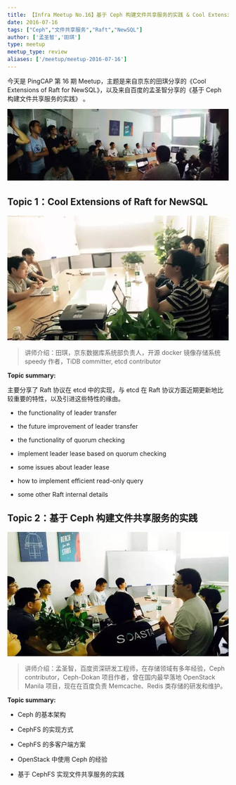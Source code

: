 ```yaml
---
title: 【Infra Meetup No.16】基于 Ceph 构建文件共享服务的实践 & Cool Extensions of Raft for NewSQL
date: 2016-07-16
tags: ["Ceph","文件共享服务","Raft","NewSQL"]
author: ['孟圣智','田琪']
type: meetup
meetup_type: review
aliases: ['/meetup/meetup-2016-07-16']
---
```


今天是 PingCAP 第 16 期 Meetup，主题是来自京东的田琪分享的《Cool Extensions of Raft for NewSQL》，以及来自百度的孟圣智分享的《基于 Ceph 构建文件共享服务的实践》 。

![现场图](media/meetup-16-20160716/1.jpeg)

## Topic 1：Cool Extensions of Raft for NewSQL

![田琪 | 京东数据库系统部负责人](media/meetup-16-20160716/2.jpeg)

>讲师介绍：田琪，京东数据库系统部负责人，开源 docker 镜像存储系统 speedy 作者，TiDB committer, etcd contributor

**Topic summary:**

主要分享了 Raft 协议在 etcd 中的实现，与 etcd 在 Raft 协议方面近期更新地比较重要的特性，以及引进这些特性的缘由。

*   the functionality of leader transfer

*   the future improvement of leader transfer

*   the functionality of quorum checking

*   implement leader lease based on quorum checking

*   some issues about leader lease

*   how to implement efficient read-only query

*   some other Raft internal details

## Topic 2：基于 Ceph 构建文件共享服务的实践

![孟圣智 | 百度资深研发工程师](media/meetup-16-20160716/3.jpeg)

>讲师介绍：孟圣智，百度资深研发工程师，在存储领域有多年经验，Ceph contributor，Ceph-Dokan 项目作者，曾在国内最早落地 OpenStack Manila 项目，现在在百度负责 Memcache、Redis 类存储的研发和维护。

**Topic summary:**

*   Ceph 的基本架构

*   CephFS 的实现方式

*   CephFS 的多客户端方案

*   OpenStack 中使用 Ceph 的经验

*   基于 CephFS 实现文件共享服务的实践

